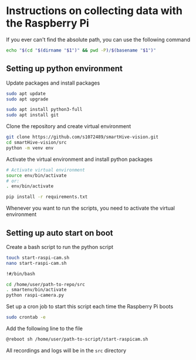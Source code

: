 # Instructions on collecting data with the Raspberry Pi
If you ever can't find the absolute path, you can use the following command
```bash
echo "$(cd "$(dirname "$1")" && pwd -P)/$(basename "$1")"
```
## Setting up python environment
Update packages and install packages
```bash
sudo apt update
sudo apt upgrade
```
```bash
sudo apt install python3-full
sudo apt install git
```

Clone the repository and create virtual environment
```bash
git clone https://github.com/s1072489/smartHive-vision.git
cd smartHive-vision/src
python -m venv env
```

Activate the virtual environment and install python packages
```bash
# Activate virtual environment
source env/bin/activate
# or:
. env/bin/activate

pip install -r requirements.txt
```
Whenever you want to run the scripts, you need to activate the virtual environment

## Setting up auto start on boot
Create a bash script to run the python script
```bash
touch start-raspi-cam.sh
nano start-raspi-cam.sh
```
```bash
!#/bin/bash

cd /home/user/path-to-repo/src
. smartenv/bin/activate
python raspi-camera.py
```
Set up a cron job to start this script each time the Raspberry Pi boots
```bash
sudo crontab -e
```
Add the following line to the file
```bash
@reboot sh /home/user/path-to-script/start-raspicam.sh
```
All recordings and logs will be in the `src` directory
